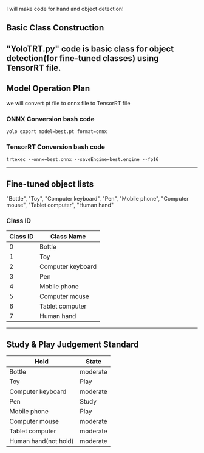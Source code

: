 I will make code for hand and object detection!  

## Basic Class Construction  
"YoloTRT.py" code is basic class for object detection(for fine-tuned classes) using TensorRT file.
---
## Model Operation Plan
we will convert pt file to onnx file to TensorRT file

### ONNX Conversion bash code
```
yolo export model=best.pt format=onnx
```

### TensorRT Conversion bash code
```
trtexec --onnx=best.onnx --saveEngine=best.engine --fp16
```
---
## Fine-tuned object lists
"Bottle", "Toy", "Computer keyboard", "Pen", "Mobile phone", "Computer mouse", "Tablet computer", "Human hand" <br/>

### Class ID 

| Class ID | Class Name | 
|------|----------------------------------|
| 0 | Bottle   |
| 1 | Toy  |
| 2 | Computer keyboard | 
| 3 | Pen  |
| 4 | Mobile phone  |
| 5 | Computer mouse  |
| 6 | Tablet computer  |
| 7 | Human hand  |

---
## Study & Play Judgement Standard
| Hold | State | 
|------|----------------------------------|
| Bottle   | moderate |
| Toy  | Play |
| Computer keyboard | moderate |
| Pen  | Study |
| Mobile phone  | Play |
| Computer mouse  | moderate |
| Tablet computer  | moderate |
| Human hand(not hold)  | moderate |

